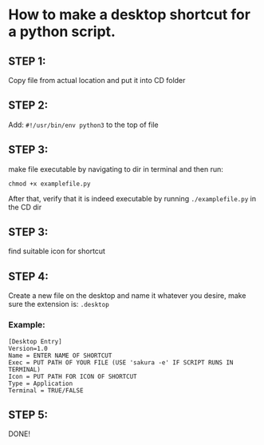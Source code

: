 # How to make a desktop shortcut for a python script.


## STEP 1:

Copy file from actual location and put it into CD folder

## STEP 2:

Add: ```#!/usr/bin/env python3``` to the top of file

## STEP 3:

make file executable by navigating to dir in terminal and then run:

```chmod +x examplefile.py```

After that, verify that it is indeed executable by running ```./examplefile.py``` in the CD dir

## STEP 3:

find suitable icon for shortcut

## STEP 4:

Create a new file on the desktop and name it whatever you desire, make sure the extension is:
``` .desktop ```
### Example: 
```
[Desktop Entry]
Version=1.0
Name = ENTER NAME OF SHORTCUT
Exec = PUT PATH OF YOUR FILE (USE 'sakura -e' IF SCRIPT RUNS IN TERMINAL)
Icon = PUT PATH FOR ICON OF SHORTCUT
Type = Application
Terminal = TRUE/FALSE
```


## STEP 5:

DONE!
